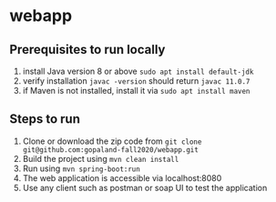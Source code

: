 # webapp

## Prerequisites to run locally
1. install Java version 8 or above
    `sudo apt install default-jdk`
2. verify installation
    `javac -version` should return `javac 11.0.7`
3. if Maven is not installed, install it via 
    `sudo apt install maven`

## Steps to run
1. Clone or download the zip code from 
    `git clone git@github.com:gopaland-fall2020/webapp.git`
1. Build the project using  `mvn clean install`
2. Run using `mvn spring-boot:run`
3. The web application is accessible via localhost:8080
4. Use any client such as postman or soap UI to test the application
